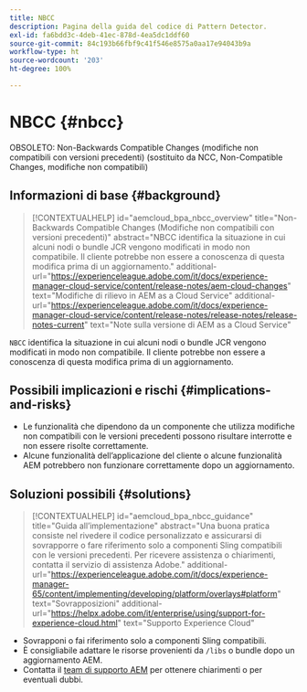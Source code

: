 ```yaml
---
title: NBCC
description: Pagina della guida del codice di Pattern Detector.
exl-id: fa6bdd3c-4deb-41ec-878d-4ea5dc1ddf60
source-git-commit: 84c193b66fbf9c41f546e8575a0aa17e94043b9a
workflow-type: ht
source-wordcount: '203'
ht-degree: 100%

---
```


# NBCC {#nbcc}

OBSOLETO: Non-Backwards Compatible Changes (modifiche non compatibili con versioni precedenti) (sostituito da NCC, Non-Compatible Changes, modifiche non compatibili)

## Informazioni di base {#background}

>[!CONTEXTUALHELP]
>id="aemcloud_bpa_nbcc_overview"
>title="Non-Backwards Compatible Changes (Modifiche non compatibili con versioni precedenti)"
>abstract="NBCC identifica la situazione in cui alcuni nodi o bundle JCR vengono modificati in modo non compatibile. Il cliente potrebbe non essere a conoscenza di questa modifica prima di un aggiornamento."
>additional-url="https://experienceleague.adobe.com/it/docs/experience-manager-cloud-service/content/release-notes/aem-cloud-changes" text="Modifiche di rilievo in AEM as a Cloud Service"
>additional-url="https://experienceleague.adobe.com/it/docs/experience-manager-cloud-service/content/release-notes/release-notes/release-notes-current" text="Note sulla versione di AEM as a Cloud Service"

`NBCC` identifica la situazione in cui alcuni nodi o bundle JCR vengono modificati in modo non compatibile. Il cliente potrebbe non essere a conoscenza di questa modifica prima di un aggiornamento.

## Possibili implicazioni e rischi {#implications-and-risks}

* Le funzionalità che dipendono da un componente che utilizza modifiche non compatibili con le versioni precedenti possono risultare interrotte e non essere risolte correttamente.
* Alcune funzionalità dell’applicazione del cliente o alcune funzionalità AEM potrebbero non funzionare correttamente dopo un aggiornamento.

## Soluzioni possibili {#solutions}

>[!CONTEXTUALHELP]
>id="aemcloud_bpa_nbcc_guidance"
>title="Guida all’implementazione"
>abstract="Una buona pratica consiste nel rivedere il codice personalizzato e assicurarsi di sovrapporre o fare riferimento solo a componenti Sling compatibili con le versioni precedenti. Per ricevere assistenza o chiarimenti, contatta il servizio di assistenza Adobe."
>additional-url="https://experienceleague.adobe.com/it/docs/experience-manager-65/content/implementing/developing/platform/overlays#platform" text="Sovrapposizioni"
>additional-url="https://helpx.adobe.com/it/enterprise/using/support-for-experience-cloud.html" text="Supporto Experience Cloud"

* Sovrapponi o fai riferimento solo a componenti Sling compatibili.
* È consigliabile adattare le risorse provenienti da `/libs` o bundle dopo un aggiornamento AEM.
* Contatta il [team di supporto AEM](https://helpx.adobe.com/it/enterprise/using/support-for-experience-cloud.html) per ottenere chiarimenti o per eventuali dubbi.
